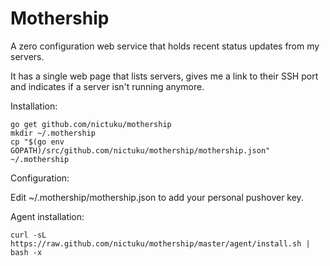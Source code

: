 Mothership
=========

A zero configuration web service that holds recent status updates from my servers.

It has a single web page that lists servers, gives me a link to their SSH port and indicates if a server isn't running anymore.

Installation:

```
go get github.com/nictuku/mothership
mkdir ~/.mothership
cp "$(go env GOPATH)/src/github.com/nictuku/mothership/mothership.json" ~/.mothership
```

Configuration:

Edit ~/.mothership/mothership.json to add your personal pushover key.


Agent installation:

```
curl -sL https://raw.github.com/nictuku/mothership/master/agent/install.sh | bash -x
```
